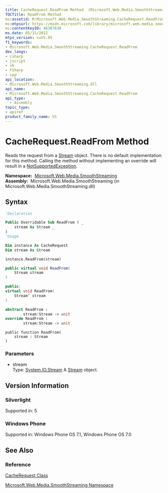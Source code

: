 ```yaml
---
title: CacheRequest.ReadFrom Method  (Microsoft.Web.Media.SmoothStreaming)
TOCTitle: ReadFrom Method
ms:assetid: M:Microsoft.Web.Media.SmoothStreaming.CacheRequest.ReadFrom(System.IO.Stream)
ms:mtpsurl: https://msdn.microsoft.com/library/microsoft.web.media.smoothstreaming.cacherequest.readfrom(v=VS.95)
ms:contentKeyID: 46307638
ms.date: 05/31/2012
mtps_version: v=VS.95
f1_keywords:
- Microsoft.Web.Media.SmoothStreaming.CacheRequest.ReadFrom
dev_langs:
- csharp
- jscript
- vb
- FSharp
- cpp
api_location:
- Microsoft.Web.Media.SmoothStreaming.dll
api_name:
- Microsoft.Web.Media.SmoothStreaming.CacheRequest.ReadFrom
api_type:
  - Assembly
topic_type:
- apiref
product_family_name: VS
---
```


# CacheRequest.ReadFrom Method

Reads the request from a [Stream](https://msdn.microsoft.com/library/8f86tw9e\(v=vs.95\)) object. There is no default implementation for this method. Calling the method without implementing an override will result in a [NotSupportedException](https://msdn.microsoft.com/library/8a7a4e64\(v=vs.95\)).

**Namespace:**  [Microsoft.Web.Media.SmoothStreaming](microsoft-web-media-smoothstreaming-namespace_1.md)  
**Assembly:**  Microsoft.Web.Media.SmoothStreaming (in Microsoft.Web.Media.SmoothStreaming.dll)

## Syntax

```vb
'Declaration

Public Overridable Sub ReadFrom ( _
    stream As Stream _
)
'Usage

Dim instance As CacheRequest
Dim stream As Stream

instance.ReadFrom(stream)
```

```csharp
public virtual void ReadFrom(
    Stream stream
)
```

```cpp
public:
virtual void ReadFrom(
    Stream^ stream
)
```

``` fsharp
abstract ReadFrom : 
        stream:Stream -> unit 
override ReadFrom : 
        stream:Stream -> unit 
```

```jscript
public function ReadFrom(
    stream : Stream
)
```

### Parameters

  - stream  
    Type: [System.IO.Stream](https://msdn.microsoft.com/library/8f86tw9e\(v=vs.95\))  
    A [Stream](https://msdn.microsoft.com/library/8f86tw9e\(v=vs.95\)) object.

## Version Information

### Silverlight

Supported in: 5  

### Windows Phone

Supported in: Windows Phone OS 7.1, Windows Phone OS 7.0  

## See Also

### Reference

[CacheRequest Class](cacherequest-class-microsoft-web-media-smoothstreaming_1.md)

[Microsoft.Web.Media.SmoothStreaming Namespace](microsoft-web-media-smoothstreaming-namespace_1.md)

